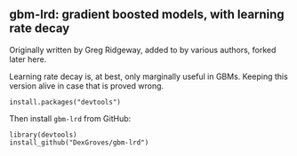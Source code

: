 gbm-lrd: gradient boosted models, with learning rate decay
----------------------------

Originally written by Greg Ridgeway, added to by various authors, forked later here.

Learning rate decay is, at best, only marginally useful in GBMs. Keeping this version alive in case that is proved wrong.

    install.packages("devtools")

Then install `gbm-lrd` from GitHub:

    library(devtools)
    install_github("DexGroves/gbm-lrd")
